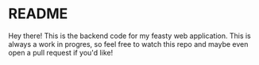 # README
Hey there! This is the backend code for my feasty web application. This is always a work in progres, so feel free to watch this repo and maybe even open a pull request if you'd like!